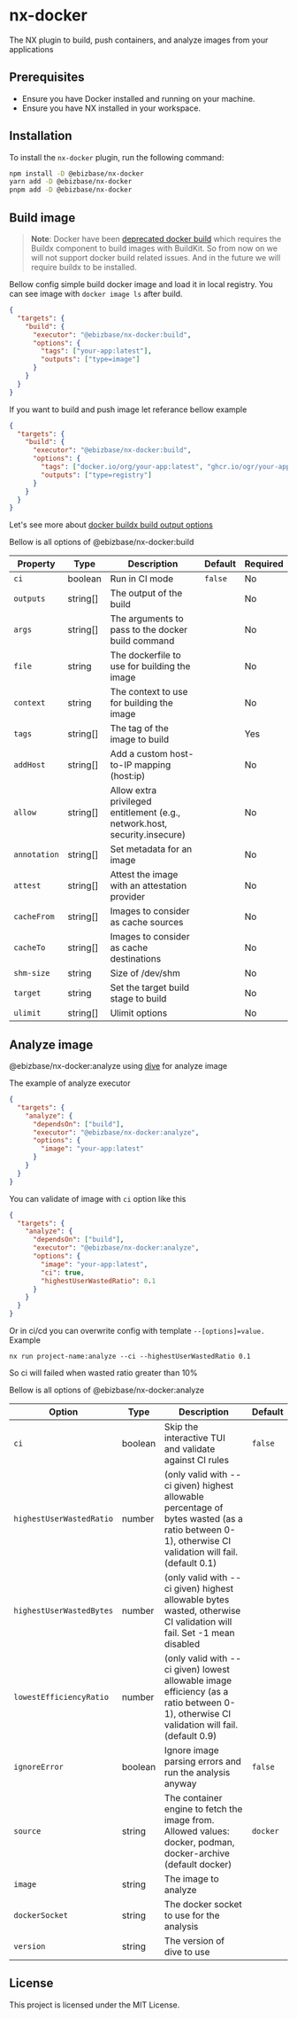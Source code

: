 # nx-docker

The NX plugin to build, push containers, and analyze images from your applications

## Prerequisites

- Ensure you have Docker installed and running on your machine.
- Ensure you have NX installed in your workspace.

## Installation

To install the `nx-docker` plugin, run the following command:

```bash
npm install -D @ebizbase/nx-docker
yarn add -D @ebizbase/nx-docker
pnpm add -D @ebizbase/nx-docker
```

## Build image

> **Note**: Docker have been [deprecated docker build](https://docs.docker.com/engine/deprecated/#legacy-builder-fallback) which requires the Buildx component to build images with BuildKit. So from now on we will not support docker build related issues. And in the future we will require buildx to be installed.

Bellow config simple build docker image and load it in local registry. You can see image with `docker image ls` after build.

```json
{
  "targets": {
    "build": {
      "executor": "@ebizbase/nx-docker:build",
      "options": {
        "tags": ["your-app:latest"],
        "outputs": ["type=image"]
      }
    }
  }
}
```

If you want to build and push image let referance bellow example

```json
{
  "targets": {
    "build": {
      "executor": "@ebizbase/nx-docker:build",
      "options": {
        "tags": ["docker.io/org/your-app:latest", "ghcr.io/ogr/your-app:latest"],
        "outputs": ["type=registry"]
      }
    }
  }
}
```

Let's see more about [docker buildx build output options](https://docs.docker.com/reference/cli/docker/buildx/build/#output)

Bellow is all options of @ebizbase/nx-docker:build

| Property     | Type     | Description                                                                | Default | Required |
| ------------ | -------- | -------------------------------------------------------------------------- | ------- | -------- |
| `ci`         | boolean  | Run in CI mode                                                             | `false` | No       |
| `outputs`    | string[] | The output of the build                                                    |         | No       |
| `args`       | string[] | The arguments to pass to the docker build command                          |         | No       |
| `file`       | string   | The dockerfile to use for building the image                               |         | No       |
| `context`    | string   | The context to use for building the image                                  |         | No       |
| `tags`       | string[] | The tag of the image to build                                              |         | Yes      |
| `addHost`    | string[] | Add a custom host-to-IP mapping (host:ip)                                  |         | No       |
| `allow`      | string[] | Allow extra privileged entitlement (e.g., network.host, security.insecure) |         | No       |
| `annotation` | string[] | Set metadata for an image                                                  |         | No       |
| `attest`     | string[] | Attest the image with an attestation provider                              |         | No       |
| `cacheFrom`  | string[] | Images to consider as cache sources                                        |         | No       |
| `cacheTo`    | string[] | Images to consider as cache destinations                                   |         | No       |
| `shm-size`   | string   | Size of /dev/shm                                                           |         | No       |
| `target`     | string   | Set the target build stage to build                                        |         | No       |
| `ulimit`     | string[] | Ulimit options                                                             |         | No       |

## Analyze image

@ebizbase/nx-docker:analyze using [dive](https://github.com/wagoodman/dive) for analyze image

The example of analyze executor

```json
{
  "targets": {
    "analyze": {
      "dependsOn": ["build"],
      "executor": "@ebizbase/nx-docker:analyze",
      "options": {
        "image": "your-app:latest"
      }
    }
  }
}
```

You can validate of image with `ci` option like this

```json
{
  "targets": {
    "analyze": {
      "dependsOn": ["build"],
      "executor": "@ebizbase/nx-docker:analyze",
      "options": {
        "image": "your-app:latest",
        "ci": true,
        "highestUserWastedRatio": 0.1
      }
    }
  }
}
```

Or in ci/cd you can overwrite config with template `--[options]=value.` Example

```shell
nx run project-name:analyze --ci --highestUserWastedRatio 0.1
```

So ci will failed when wasted ratio greater than 10%

Bellow is all options of @ebizbase/nx-docker:analyze

| Option                   | Type    | Description                                                                                                                                          | Default  |
| ------------------------ | ------- | ---------------------------------------------------------------------------------------------------------------------------------------------------- | -------- |
| `ci`                     | boolean | Skip the interactive TUI and validate against CI rules                                                                                               | `false`  |
| `highestUserWastedRatio` | number  | (only valid with --ci given) highest allowable percentage of bytes wasted (as a ratio between 0-1), otherwise CI validation will fail. (default 0.1) |          |
| `highestUserWastedBytes` | number  | (only valid with --ci given) highest allowable bytes wasted, otherwise CI validation will fail. Set -1 mean disabled                                 |          |
| `lowestEfficiencyRatio`  | number  | (only valid with --ci given) lowest allowable image efficiency (as a ratio between 0-1), otherwise CI validation will fail. (default 0.9)            |          |
| `ignoreError`            | boolean | Ignore image parsing errors and run the analysis anyway                                                                                              | `false`  |
| `source`                 | string  | The container engine to fetch the image from. Allowed values: docker, podman, docker-archive (default docker)                                        | `docker` |
| `image`                  | string  | The image to analyze                                                                                                                                 |          |
| `dockerSocket`           | string  | The docker socket to use for the analysis                                                                                                            |          |
| `version`                | string  | The version of dive to use                                                                                                                           |          |

## License

This project is licensed under the MIT License.
